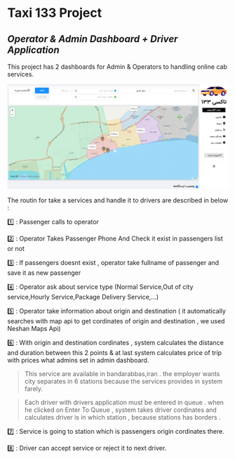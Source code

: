 # Taxi 133 Project
## _Operator & Admin Dashboard + Driver Application_


This project has 2 dashboards for Admin & Operators to handling online cab services.

![alt Operator Dashboard](https://raw.githubusercontent.com/MkBahram/Taxi133-project-about/main/images/operator-dashboard.png)

The routin for take a services and handle it to drivers are described in below :

:one: : Passenger calls to operator

:two: : Operator Takes Passenger Phone And Check it exist in passengers list or not

:three: : If passengers doesnt exist , operator take fullname of passenger and save it as new passenger

:four: : Operator ask about service type (Normal Service,Out of city service,Hourly Service,Package Delivery Service,...)

:five: : Operator take information about origin and destination ( it automatically searches with map api to get cordinates of origin and destination , we used Neshan Maps Api)

:six: : With origin and destination cordinates , system calculates the distance and duration between this 2 points & at last system calculates price of trip with prices what admins set in admin dashboard.

>This service are available in bandarabbas,iran . the employer wants city separates in 6 stations because the services provides in system farely.

>Each driver with drivers application must be entered in queue . when he clicked on Enter To Queue , system takes driver cordinates and calculates driver is in which station , because stations has borders .

:seven: : Service is going to station which is passengers origin cordinates there.

:eight: : Driver can accept service or reject it to next driver.
